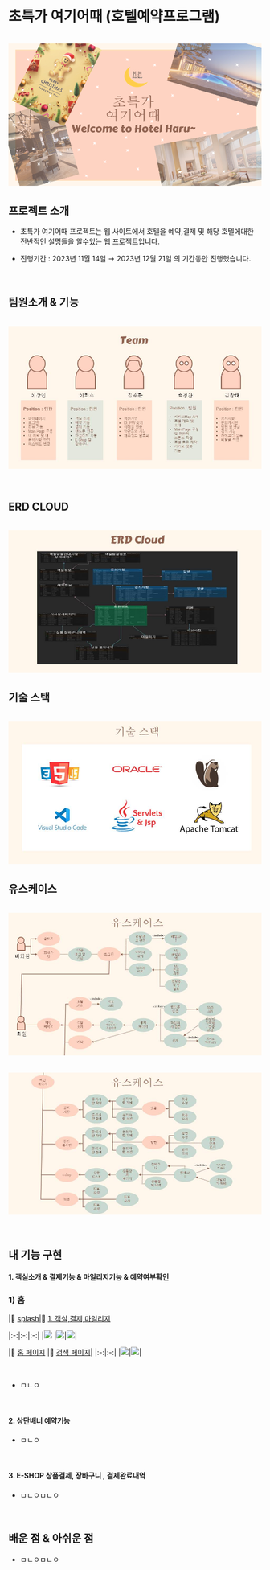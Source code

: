 # 초특가 여기어때 (호텔예약프로그램)

<p align="center">
  <br>
  <img src="./images/배경.jpg">
  <br>
</p>

## 프로젝트 소개

- 초특가 여기어때 프로젝트는 웹 사이트에서 호텔을 예약,결제 및 해당 호텔에대한 전반적인 설명들을 알수있는 웹 프로젝트입니다.
  
- 진행기간 : 2023년 11월 14일 → 2023년 12월 21일 의 기간동안 진행했습니다.

<br>

## 팀원소개 & 기능
<p align="center">
  <br>
  <img src="./images/팀원소개.jpg">
  <br>
</p>

<br>


## ERD CLOUD
<p align="center">
  <br>
  <img src="./images/ERD.jpg">
  <br>
</p>

## 기술 스택

<p align="center">
  <br>
  <img src="./images/기술스택.jpg">
  <br>
</p>

## 유스케이스
<p align="center">
  <br>
  <img src="./images/유스케이스1.jpg">
  <br>
</p>
<p align="center">
  <br>
  <img src="./images/유스케이스2.jpg">
  <br>
</p>

<br>


## 내 기능 구현

#### 1.  객실소개 & 결제기능 & 마일리지기능 & 예약여부확인 
### 1) 홈
|🔗 [splash](https://github.com/13oosters/project-sns-react/wiki/%F0%9F%93%83-%ED%8E%98%EC%9D%B4%EC%A7%80-%EC%83%81%EC%84%B8-%EC%84%A4%EB%AA%85#-splash)|🔗 [1. 객실,결제,마일리지]([https://github.com/aa6488/Portfolio-Semi-Project/blob/master/gif/%EA%B2%B0%EC%A0%9C%EC%98%81%EC%83%81.gif](https://github.com/aa6488/Portfolio-Semi-Project/blob/master/gif/e-SHOP%EA%B2%B0%EC%A0%9C.gif))

|:-:|:-:|:-:|
|<img width="390px;" src="https://user-images.githubusercontent.com/74497080/211331596-532f9f01-d6c5-4bf4-85dc-b86671fe4436.gif"> |<img width="390px;" src="https://user-images.githubusercontent.com/74497080/211332483-5e5246e7-c1f7-4c6a-b6b5-8f12493a3590.gif">|<img width="390px;" src="https://user-images.githubusercontent.com/74497080/211372489-663ede79-6011-481c-8b3c-8e944ca96d08.gif">|

|🔗 [홈 페이지](https://github.com/13oosters/project-sns-react/wiki/%F0%9F%93%83-%ED%8E%98%EC%9D%B4%EC%A7%80-%EC%83%81%EC%84%B8-%EC%84%A4%EB%AA%85#-%ED%99%88-%ED%8E%98%EC%9D%B4%EC%A7%80)
|🔗 [검색 페이지](https://github.com/13oosters/project-sns-react/wiki/%F0%9F%93%83-%ED%8E%98%EC%9D%B4%EC%A7%80-%EC%83%81%EC%84%B8-%EC%84%A4%EB%AA%85#-%EA%B2%80%EC%83%89-%ED%8E%98%EC%9D%B4%EC%A7%80)|
|:-:|:-:|
|<img width="390px;" src="https://user-images.githubusercontent.com/74497080/211334737-a8e83dea-814c-4671-a658-b9ca01b2e7bb.gif">|<img width="390px;" src="https://user-images.githubusercontent.com/74497080/211366355-8c46972a-b114-480d-8f80-f9a6d2987ff7.gif">|

<br/>

- ㅁㄴㅇ

<br>

#### 2. 상단배너 예약기능


- ㅁㄴㅇ

<br>

#### 3. E-SHOP 상품결제, 장바구니 , 결제완료내역



- ㅁㄴㅇㅁㄴㅇ
<br>



## 배운 점 & 아쉬운 점

<p align="justify">

- ㅁㄴㅇㅁㄴㅇ
</p>

<br>


